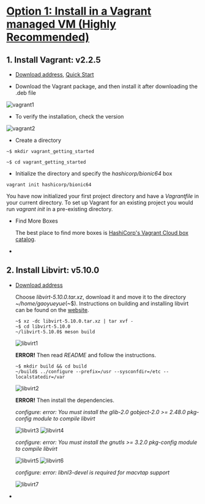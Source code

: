 # [Option 1: Install in a Vagrant managed VM (Highly Recommended)](https://git.comnets.net/public-repo/comnetsemu#option-1-install-in-a-vagrant-managed-vm-highly-recommended)

## 1. Install Vagrant: v2.2.5
- [Download address](https://releases.hashicorp.com/vagrant/2.2.5/), [Quick Start](https://learn.hashicorp.com/tutorials/vagrant/getting-started-index?in=vagrant/getting-started)

- Download the Vagrant package, and then install it after downloading the .deb file

![vagrant1](https://user-images.githubusercontent.com/39553089/110852563-d12b5680-82b2-11eb-94c7-2849afe99ddd.png)

- To verify the installation, check the version

![vagrant2](https://user-images.githubusercontent.com/39553089/110852667-f0c27f00-82b2-11eb-930b-08f16fb1d482.png)

- Create a directory

`~$ mkdir vagrant_getting_started`

`~$ cd vagrant_getting_started`

- Initialize the directory and specify the *hashicorp/bionic64* box

`vagrant init hashicorp/bionic64`

  You have now initialized your first project directory and have a *Vagrantfile* in your current directory. To set up Vagrant for an existing project you would run *vagrant init* in a pre-existing directory.
 
 - Find More Boxes
 
   The best place to find more boxes is [HashiCorp's Vagrant Cloud box catalog](https://app.vagrantup.com/boxes/search). 
   
 - 


## 2. Install  Libvirt: v5.10.0
- [Download address](https://libvirt.org/sources/)

  Choose *libvirt-5.10.0.tar.xz*, download it and move it to the directory *~/home/gaoyueyue*(~$). Instructions on building and installing libvirt can be found on the [website](https://libvirt.org/compiling.html).
  
  ```
  ~$ xz -dc libvirt-5.10.0.tar.xz | tar xvf -
  ~$ cd libvirt-5.10.0
  ~/libvirt-5.10.0$ meson build
  ````
  
  ![libvirt1](https://user-images.githubusercontent.com/39553089/110870613-18bedc00-82cd-11eb-9f0c-29a6d6a151f0.png)

  
  **ERROR!** Then read *README* and follow the instructions.
  
  ```
  ~$ mkdir build && cd build
  ~/build$ ../configure --prefix=/usr --sysconfdir=/etc --localstatedir=/var
  ```
  
  ![libvirt2](https://user-images.githubusercontent.com/39553089/110870650-2d02d900-82cd-11eb-8cb4-5f6ade128658.png)
  
  **ERROR!** Then install the dependencies.
  
  *configure: error: You must install the glib-2.0 gobject-2.0 >= 2.48.0 pkg-config module to compile libvirt*
  
  ![libvirt3](https://user-images.githubusercontent.com/39553089/110870661-32602380-82cd-11eb-96b1-6324f198a61f.png)
  ![libvirt4](https://user-images.githubusercontent.com/39553089/110871055-f2e60700-82cd-11eb-99c3-b59c52e72044.png)
  
  *configure: error: You must install the gnutls >= 3.2.0 pkg-config module to compile libvirt*
  
  ![libvirt5](https://user-images.githubusercontent.com/39553089/110871065-f8435180-82cd-11eb-9739-78423b17ad41.png)
  ![libvirt6](https://user-images.githubusercontent.com/39553089/110873740-b5d04380-82d2-11eb-9c3f-3c076222b173.png)
  
  *configure: error: libnl3-devel is required for macvtap support*
  
  ![libvirt7](https://user-images.githubusercontent.com/39553089/110873886-f5972b00-82d2-11eb-8007-65a85e3a6505.png)
  



  




  
  

- 




		
